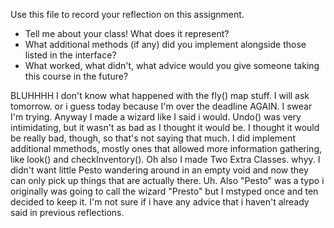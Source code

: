 Use this file to record your reflection on this assignment.

- Tell me about your class! What does it represent?
- What additional methods (if any) did you implement alongside those listed in the interface?
- What worked, what didn't, what advice would you give someone taking this course in the future?

BLUHHHH I don't know what happened with the fly() map stuff. I will ask tomorrow. or i guess today because I'm over the deadline AGAIN. I swear I'm trying.
Anyway I made a wizard like I said i would. Undo() was very intimidating, but it wasn't as bad as I thought it would be. I thought it would be really bad, though, so that's not saying that much. I did implement additional mmethods, mostly ones that allowed more information gathering, like look() and checkInventory(). Oh also I made Two Extra Classes. whyy. I didn't want little Pesto wandering around in an empty void and now they can only pick up things that are actually there. Uh. Also "Pesto" was a typo i originally was going to call the wizard "Presto" but I mstyped once and ten decided to keep it. I'm not sure if i have any advice that i haven't already said in previous reflections.